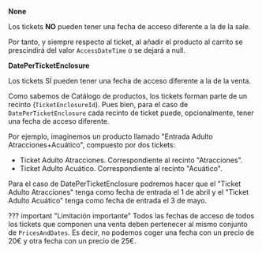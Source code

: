 **None**

Los tickets **NO** pueden tener una fecha de acceso diferente a la de la sale.

Por tanto, y siempre respecto al ticket, al añadir el producto al carrito se prescindirá del valor `AccessDateTime` o se dejará a null.

**DatePerTicketEnclosure**

Los tickets SÍ pueden tener una fecha de acceso diferente a la de la venta.

Como sabemos de Catálogo de productos, los tickets forman parte de un recinto (`TicketEnclosureId`). Pues bien, para el caso de `DatePerTicketEnclosure` cada recinto de ticket puede, opcionalmente, tener una fecha de acceso diferente.

Por ejemplo, imaginemos un producto llamado "Entrada Adulto Atracciones+Acuático", compuesto por dos tickets:

- Ticket Adulto Atracciones. Correspondiente al recinto "Atracciones".
- Ticket Adulto Acuático. Correspondiente al recinto "Acuático".

Para el caso de DatePerTicketEnclosure podremos hacer que el "Ticket Adulto Atracciones" tenga como fecha de entrada el 1 de abril y el "Ticket Adulto Acuático" tenga como fecha de entrada el 3 de mayo.

??? important "Limitación importante"
    Todos las fechas de acceso de todos los tickets que componen una venta deben pertenecer al mismo conjunto de `PricesAndDates`. Es decir, no podemos coger una fecha con un precio de 20€ y otra fecha con un precio de 25€.
